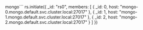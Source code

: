 #

mongo```
rs.initiate({
  _id: "rs0",
  members: [
    { _id: 0, host: "mongo-0.mongo.default.svc.cluster.local:27017" },
    { _id: 1, host: "mongo-1.mongo.default.svc.cluster.local:27017" },
    { _id: 2, host: "mongo-2.mongo.default.svc.cluster.local:27017" }
  ]
})
```